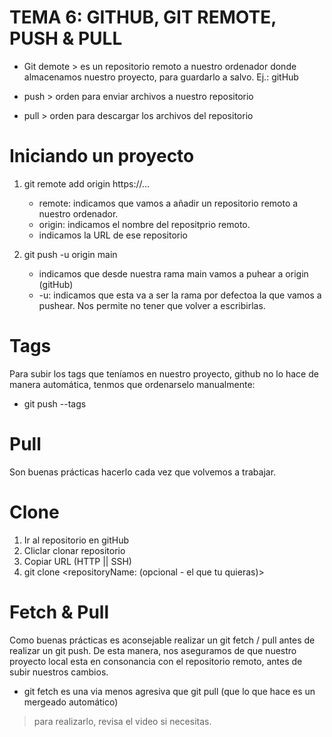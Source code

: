 # TEMA 6: GITHUB, GIT REMOTE, PUSH & PULL

- Git demote > es un repositorio remoto a nuestro ordenador donde almacenamos nuestro proyecto, para guardarlo a salvo. Ej.: gitHub

- push > orden para enviar archivos a nuestro repositorio

- pull > orden para descargar los archivos del repositorio

# Iniciando un proyecto

1. git remote add origin https://...
    - remote: indicamos que vamos a añadir un repositorio remoto a nuestro ordenador.
    - origin: indicamos el nombre del repositprio remoto.
    - indicamos la URL de ese repositorio

2. git push -u origin main
    - indicamos que desde nuestra rama main vamos a puhear a origin (gitHub)
    - -u: indicamos que esta va a ser la rama por defectoa la que vamos a pushear. Nos permite no tener que volver a escribirlas.

# Tags
Para subir los tags que teníamos en nuestro proyecto, github no lo hace de manera automática, tenmos que ordenarselo manualmente:

- git push --tags

# Pull
Son buenas prácticas hacerlo cada vez que volvemos a trabajar.

# Clone
1. Ir al repositorio en gitHub
2. Cliclar clonar repositorio
3. Copiar URL (HTTP || SSH)
4. git clone <URL> <repositoryName: (opcional - el que tu quieras)>

# Fetch & Pull
Como buenas prácticas es aconsejable realizar un git fetch / pull antes de realizar un git push.
De esta manera, nos aseguramos de que nuestro proyecto local esta en consonancia con el repositorio remoto, antes de subir nuestros cambios.

- git fetch es una via menos agresiva que git pull (que lo que hace es un mergeado automático)
> para realizarlo, revisa el video si necesitas.
